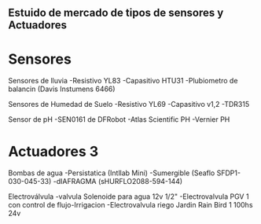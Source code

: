 ## Estuido de mercado de tipos de sensores y Actuadores ##

# Sensores #
Sensores de lluvia
-Resistivo YL83
-Capasitivo HTU31
-Plubiometro de balancin (Davis Instumens 6466)

Sensores de Humedad de Suelo
-Resistivo YL69
-Capasitivo v1,2
-TDR315

Sensor de pH
-SEN0161 de DFRobot
-Atlas Scientific PH 
-Vernier PH

# Actuadores 3
Bombas de agua
-Persistatica (Intllab Mini)
-Sumergible (Seaflo SFDP1-030-045-33)
-dIAFRAGMA (sHURFLO2088-594-144)

Electroválvula
-valvula Solenoide para agua 12v 1/2"
-Electrovalvula PGV 1 con control de flujo-Irrigacion
-Electrovalvula riego Jardin Rain Bird 1 100hs 24v 